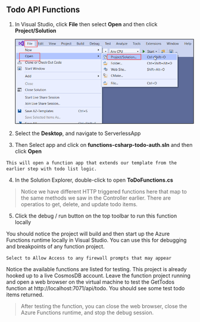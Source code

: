 ## Todo API Functions

1. In Visual Studio, click **File** then select **Open** and then click **Project/Solution**

    ![VisualStudio](images/visualstudio.png)

2. Select the **Desktop**, and navigate to ServerlessApp
3. Then Select app and click on **functions-csharp-todo-auth.sln** and then click **Open**

  ```
  This will open a function app that extends our template from the earlier step with todo list logic.
 ```
    
4. In the Solution Explorer, double-click to open **ToDoFunctions.cs**
   

  > Notice we have different HTTP triggered functions here that map to the same methods we saw in the Controller earlier. 
  There are operatios to get, delete, and update todo items.


5. Click the debug / run button on the top toolbar to run this function locally

You should notice the project will build and then start up the Azure Functions runtime locally in Visual Studio. You can use this for debugging and breakpoints of any function project.

  ```
  Select to Allow Access to any firewall prompts that may appear
 ```
Notice the available functions are listed for testing. This project is already hooked up to a live CosmosDB account. Leave the function project running and open a web browser on the virtual machine to test the GetTodos function at http://localhost:7071/api/todo. You should see some test todo items returned.
 
 >After testing the function, you can close the web browser, close the Azure Functions runtime, and stop the debug session.
